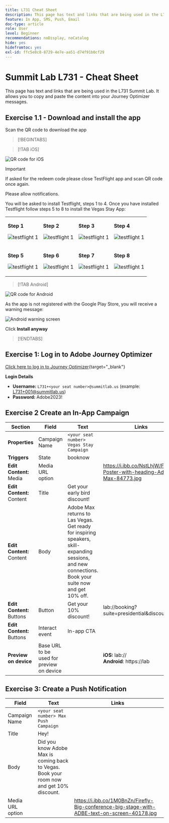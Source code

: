 ```yaml
---
title: L731 Cheat Sheet
description: This page has text and links that are being used in the L731 Summit Lab.
feature: In App, SMS, Push, Email
doc-type: article
role: User
level: Beginner
recommendations: noDisplay, noCatalog
hide: yes
hidefromtoc: yes
exl-id: ffc5e8c8-8729-4e7e-aa51-d74f91b0cf29
---
```

# Summit Lab L731 - Cheat Sheet

This page has text and links that are being used in the L731 Summit Lab. It allows you to copy and paste the content into your Journey Optimizer messages. 

## Exercise 1.1 - Download and install the app

Scan the QR code to download the app 

>[!BEGINTABS]

>[!TAB iOS]

![QR code for iOS](/help/assets/lab731-ios-qr-code.png)

>[!IMPORTANT]
>
>If asked for the redeem code please close TestFlight app and scan QR code once again.
>
>Please allow notifications.
>

You will be asked to install Testflight, steps 1 to 4. Once you have installed Testflight follow steps 5 to 8 to install the Vegas Stay App:

<table>
<tr>
</tr>
<tr>
<td>
 <div>
      <p>
      <b>Step 1 </b>
      <p>
      <a>
        <img alt="testflight 1" src="../assets/l731-ios-install/ios-install-1.png"/>
      </a>
      </div>
  </td>
  <td>
 <div>
      <p>
      <b>Step 2 </b>
      <p>
      <a>
        <img alt="testflight 1" src="../assets/l731-ios-install/ios-install-2.PNG"/>
      </a>
      </div>
  </td>
  <td>
 <div>
      <p>
      <b>Step 3 </b>
      <p>
      <a>
        <img alt="testflight 1" src="../assets/l731-ios-install/ios-install-3.PNG"/>
      </a>
      </div>
  </td>
  <td>
 <div>
      <p>
      <b>Step 4 </b>
      <p>
      <a>
        <img alt="testflight 1" src="../assets/l731-ios-install/ios-install-4.PNG"/>
      </a>
      </div>
  </td>
  </tr>
  <tr>
<td>
 <div>
      <p>
      <b>Step 5 </b>
      <p>
      <a>
        <img alt="testflight 1" src="../assets/l731-ios-install/ios-install-5.PNG"/>
      </a>
      </div>
  </td>
  <td>
 <div>
      <p>
      <a>
      <b>Step 6 </b>
      <p>
        <img alt="testflight 1" src="../assets/l731-ios-install/ios-install-6.PNG"/>
      </a>
      </div>
  </td>
  <td>
 <div>
      <p>
      <a>
      <b>Step 7 </b>
      <p>
        <img alt="testflight 1" src="../assets/l731-ios-install/ios-install-7.PNG"/>
      </a>
      </div>
  </td>
  <td>
 <div>
      <p>
      <a>
      <b>Step 8 </b>
      <p>
        <img alt="testflight 1" src="../assets/l731-ios-install/ios-install-8.PNG"/>
      </a>
      </div>
  </td>
  </tr>
</table>

>[!TAB Android]

![QR code for Android](/help/assets/lab731-android-qr-code.png)

As the app is not registered with the Google Play Store, you will receive a warning message:

![Android warning screen](/help/assets/lab731-install-android.png)

Click **Install anyway**

>[!ENDTABS]

## Exercise 1: Log in to Adobe Journey Optimizer

[Click here to log in to Journey Optimizer](https://experience.adobe.com/#/@techmarketingdemos/sname:summit-2023-ajo-lab/journey-optimizer/home){target="_blank"}

**Login Details**

* **Username:** `L731+<your seat number>@summitlab.us` (example: L731+001@summitlab.us)
* **Password:** Adobe2023!


## Exercise 2 Create an In-App Campaign

|Section|Field|Text|Links|
|----|----|----|----|
|**Properties**|Campaign Name| `<your seat number> Vegas Stay Campaign`||
|**Triggers**|State|booknow||
|**Edit Content:** Media|Media URL option||https://i.ibb.co/NstLhjW/Firefly-Poster-with-heading-Adobe-Max-84773.jpg|
|**Edit Content:** Content|Title|Get your early bird discount!||
|**Edit Content:** Content|Body|Adobe Max returns to Las Vegas. Get ready for inspiring speakers, skill-expanding sessions, and new connections. Book your suite now and get 10% off.||
|**Edit Content:** Buttons|Button|Get your 10% discount!|lab://booking?suite=presidential&discount=10|
|**Edit Content:** Buttons|Interact event|In-app CTA||
|**Preview on device**|Base URL to be used for preview on device||**iOS:** lab:// <br>**Android**: https://lab|

## Exercise 3: Create a Push Notification

|Field|Text|Links|
|----|----|----|
|Campaign Name| `<your seat number> Max Push Campaign`||
|Title|Hey!||
|Body|Did you know Adobe Max is coming back to Vegas. Book your room now and get 10% discount.||
|Media URL option||https://i.ibb.co/1M0BnZn/Firefly-Big-conference-big-stage-with-ADBE-text-on-screen-40178.jpg| 
